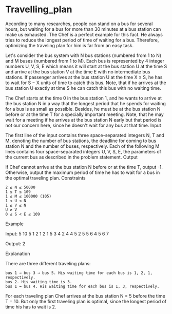 # Travelling_plan
 According to many researches, people can stand on a bus for several hours, but waiting for a bus for more than 30 minutes at a bus station can make us exhausted. The Chef is a perfect example for this fact. He always tries to reduce the longest period of time of waiting for a bus. Therefore, optimizing the traveling plan for him is far from an easy task.

Let's consider the bus system with N bus stations (numbered from 1 to N) and M buses (numbered from 1 to M). Each bus is represented by 4 integer numbers U, V, S, E which means it will start at the bus station U at the time S and arrive at the bus station V at the time E with no intermediate bus stations. If passenger arrives at the bus station U at the time X ≤ S, he has to wait for S − X units of time to catch this bus. Note, that if he arrives at the bus station U exactly at time S he can catch this bus with no waiting time.

The Chef starts at the time 0 in the bus station 1, and he wants to arrive at the bus station N in a way that the longest period that he spends for waiting for a bus is as small as possible. Besides, he must be at the bus station N before or at the time T for a specially important meeting. Note, that he may wait for a meeting if he arrives at the bus station N early but that period is not our concern here, since he doesn't wait for any bus at that time.
Input

The first line of the input contains three space-separated integers N, T and M, denoting the number of bus stations, the deadline for coming to bus station N and the number of buses, respectively. Each of the following M lines contains four space-separated integers U, V, S, E, the parameters of the current bus as described in the problem statement.
Output

If Chef cannot arrive at the bus station N before or at the time T, output -1. Otherwise, output the maximum period of time he has to wait for a bus in the optimal traveling plan.
Constraints

    2 ≤ N ≤ 50000
    1 ≤ T ≤ 109
    1 ≤ M ≤ 100000 (105)
    1 ≤ U ≤ N
    1 ≤ V ≤ N
    U ≠ V
    0 ≤ S < E ≤ 109

Example

Input:
5 10 5
1 2 1 2
1 5 3 4
2 4 4 5
2 5 5 6
4 5 6 7

Output:
2

Explanation

There are three different traveling plans:

    bus 1 → bus 3 → bus 5. His waiting time for each bus is 1, 2, 1, respectively.
    bus 2. His waiting time is 3.
    bus 1 → bus 4. His waiting time for each bus is 1, 3, respectively.

For each traveling plan Chef arrives at the bus station N = 5 before the time T = 10. But only the first traveling plan is optimal, since the longest period of time his has to wait is 2. 
